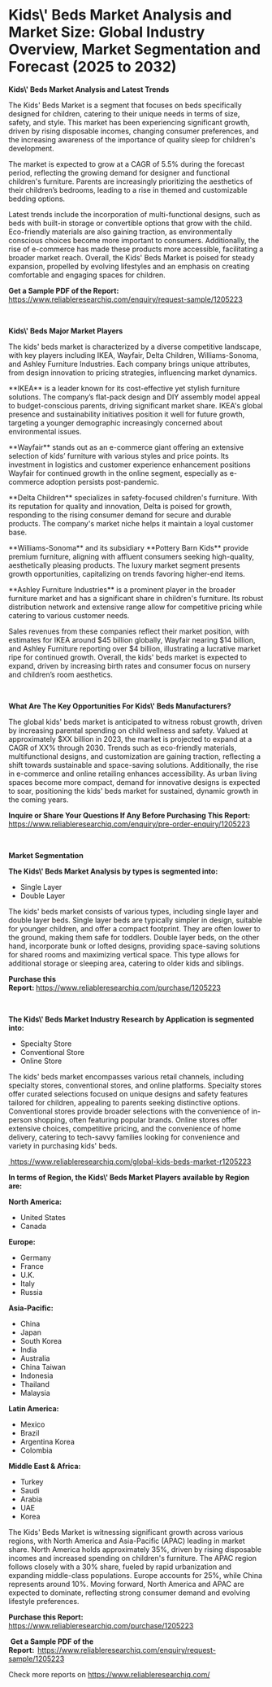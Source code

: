 <p><h1>Kids\' Beds Market Analysis and Market Size: Global Industry Overview, Market Segmentation and Forecast (2025 to 2032)</h1></p><p><strong>Kids\' Beds Market Analysis and Latest Trends</strong></p>
<p><p>The Kids' Beds Market is a segment that focuses on beds specifically designed for children, catering to their unique needs in terms of size, safety, and style. This market has been experiencing significant growth, driven by rising disposable incomes, changing consumer preferences, and the increasing awareness of the importance of quality sleep for children's development. </p><p>The market is expected to grow at a CAGR of 5.5% during the forecast period, reflecting the growing demand for designer and functional children's furniture. Parents are increasingly prioritizing the aesthetics of their children’s bedrooms, leading to a rise in themed and customizable bedding options. </p><p>Latest trends include the incorporation of multi-functional designs, such as beds with built-in storage or convertible options that grow with the child. Eco-friendly materials are also gaining traction, as environmentally conscious choices become more important to consumers. Additionally, the rise of e-commerce has made these products more accessible, facilitating a broader market reach. Overall, the Kids' Beds Market is poised for steady expansion, propelled by evolving lifestyles and an emphasis on creating comfortable and engaging spaces for children.</p></p>
<p><strong>Get a Sample PDF of the Report:&nbsp;</strong> <a href="https://www.reliableresearchiq.com/enquiry/request-sample/1205223?utm_campaign=3046&utm_medium=2&utm_source=Github&utm_content=ia&utm_term=26032025&utm_id=kids-beds">https://www.reliableresearchiq.com/enquiry/request-sample/1205223</a></p>
<p>&nbsp;</p>
<p><strong>Kids\' Beds Major Market Players</strong></p>
<p><p>The kids' beds market is characterized by a diverse competitive landscape, with key players including IKEA, Wayfair, Delta Children, Williams-Sonoma, and Ashley Furniture Industries. Each company brings unique attributes, from design innovation to pricing strategies, influencing market dynamics.</p><p>**IKEA** is a leader known for its cost-effective yet stylish furniture solutions. The company’s flat-pack design and DIY assembly model appeal to budget-conscious parents, driving significant market share. IKEA's global presence and sustainability initiatives position it well for future growth, targeting a younger demographic increasingly concerned about environmental issues.</p><p>**Wayfair** stands out as an e-commerce giant offering an extensive selection of kids’ furniture with various styles and price points. Its investment in logistics and customer experience enhancement positions Wayfair for continued growth in the online segment, especially as e-commerce adoption persists post-pandemic.</p><p>**Delta Children** specializes in safety-focused children's furniture. With its reputation for quality and innovation, Delta is poised for growth, responding to the rising consumer demand for secure and durable products. The company's market niche helps it maintain a loyal customer base.</p><p>**Williams-Sonoma** and its subsidiary **Pottery Barn Kids** provide premium furniture, aligning with affluent consumers seeking high-quality, aesthetically pleasing products. The luxury market segment presents growth opportunities, capitalizing on trends favoring higher-end items.</p><p>**Ashley Furniture Industries** is a prominent player in the broader furniture market and has a significant share in children's furniture. Its robust distribution network and extensive range allow for competitive pricing while catering to various customer needs.</p><p>Sales revenues from these companies reflect their market position, with estimates for IKEA around $45 billion globally, Wayfair nearing $14 billion, and Ashley Furniture reporting over $4 billion, illustrating a lucrative market ripe for continued growth. Overall, the kids' beds market is expected to expand, driven by increasing birth rates and consumer focus on nursery and children’s room aesthetics.</p></p>
<p>&nbsp;</p>
<p><strong>What Are The Key Opportunities For Kids\' Beds Manufacturers?</strong></p>
<p><p>The global kids' beds market is anticipated to witness robust growth, driven by increasing parental spending on child wellness and safety. Valued at approximately $XX billion in 2023, the market is projected to expand at a CAGR of XX% through 2030. Trends such as eco-friendly materials, multifunctional designs, and customization are gaining traction, reflecting a shift towards sustainable and space-saving solutions. Additionally, the rise in e-commerce and online retailing enhances accessibility. As urban living spaces become more compact, demand for innovative designs is expected to soar, positioning the kids' beds market for sustained, dynamic growth in the coming years.</p></p>
<p><strong>Inquire or Share Your Questions If Any Before Purchasing This Report:</strong> <a href="https://www.reliableresearchiq.com/enquiry/pre-order-enquiry/1205223?utm_campaign=3046&utm_medium=2&utm_source=Github&utm_content=ia&utm_term=26032025&utm_id=kids-beds">https://www.reliableresearchiq.com/enquiry/pre-order-enquiry/1205223</a></p>
<p>&nbsp;</p>
<p><strong>Market Segmentation</strong></p>
<p><strong>The Kids\' Beds Market Analysis by types is segmented into:</strong></p>
<p><ul><li>Single Layer</li><li>Double Layer</li></ul></p>
<p><p>The kids' beds market consists of various types, including single layer and double layer beds. Single layer beds are typically simpler in design, suitable for younger children, and offer a compact footprint. They are often lower to the ground, making them safe for toddlers. Double layer beds, on the other hand, incorporate bunk or lofted designs, providing space-saving solutions for shared rooms and maximizing vertical space. This type allows for additional storage or sleeping area, catering to older kids and siblings.</p></p>
<p><strong>Purchase this Report:&nbsp;</strong><a href="https://www.reliableresearchiq.com/purchase/1205223?utm_campaign=3046&utm_medium=2&utm_source=Github&utm_content=ia&utm_term=26032025&utm_id=kids-beds">https://www.reliableresearchiq.com/purchase/1205223</a></p>
<p>&nbsp;</p>
<p><strong>The Kids\' Beds Market Industry Research by Application is segmented into:</strong></p>
<p><ul><li>Specialty Store</li><li>Conventional Store</li><li>Online Store</li></ul></p>
<p><p>The kids' beds market encompasses various retail channels, including specialty stores, conventional stores, and online platforms. Specialty stores offer curated selections focused on unique designs and safety features tailored for children, appealing to parents seeking distinctive options. Conventional stores provide broader selections with the convenience of in-person shopping, often featuring popular brands. Online stores offer extensive choices, competitive pricing, and the convenience of home delivery, catering to tech-savvy families looking for convenience and variety in purchasing kids' beds.</p></p>
<p><a href="https://www.reliableresearchiq.com/global-kids-beds-market-r1205223?utm_campaign=3046&utm_medium=2&utm_source=Github&utm_content=ia&utm_term=26032025&utm_id=kids-beds">&nbsp;https://www.reliableresearchiq.com/global-kids-beds-market-r1205223</a></p>
<p><strong>In terms of Region, the Kids\' Beds Market Players available by Region are:</strong></p>
<p>
    <p> <strong> North America: </strong>
        <ul>
            <li>United States</li>
            <li>Canada</li>
        </ul>
        </p> 
    <p> <strong> Europe: </strong>
        <ul>
            <li>Germany</li>
            <li>France</li>
            <li>U.K.</li>
            <li>Italy</li>
            <li>Russia</li>
        </ul>
        </p> 
    <p> <strong> Asia-Pacific: </strong>
        <ul>
            <li>China</li>
            <li>Japan</li>
            <li>South Korea</li>
            <li>India</li>
            <li>Australia</li>
            <li>China Taiwan</li>
            <li>Indonesia</li>
            <li>Thailand</li>
            <li>Malaysia</li>
        </ul>
        </p> 
    <p> <strong> Latin America: </strong>
        <ul>
            <li>Mexico</li>
            <li>Brazil</li>
            <li>Argentina Korea</li>
            <li>Colombia</li>
        </ul>
        </p> 
    <p> <strong> Middle East & Africa: </strong>
        <ul>
            <li>Turkey</li>
            <li>Saudi</li>
            <li>Arabia</li>
            <li>UAE</li>
            <li>Korea</li>
        </ul>
    </p>
    </p>
<p><p>The Kids' Beds Market is witnessing significant growth across various regions, with North America and Asia-Pacific (APAC) leading in market share. North America holds approximately 35%, driven by rising disposable incomes and increased spending on children's furniture. The APAC region follows closely with a 30% share, fueled by rapid urbanization and expanding middle-class populations. Europe accounts for 25%, while China represents around 10%. Moving forward, North America and APAC are expected to dominate, reflecting strong consumer demand and evolving lifestyle preferences.</p></p>
<p><strong>Purchase this Report: </strong><a href="https://www.reliableresearchiq.com/purchase/1205223?utm_campaign=3046&utm_medium=2&utm_source=Github&utm_content=ia&utm_term=26032025&utm_id=kids-beds">https://www.reliableresearchiq.com/purchase/1205223</a></p>
<p>&nbsp;<strong>Get a Sample PDF of the Report:&nbsp;&nbsp;</strong><a href="https://www.reliableresearchiq.com/enquiry/request-sample/1205223?utm_campaign=3046&utm_medium=2&utm_source=Github&utm_content=ia&utm_term=26032025&utm_id=kids-beds">https://www.reliableresearchiq.com/enquiry/request-sample/1205223</a></p>
<p><strong></strong></p>
<p>Check more reports on <a href="https://www.reliableresearchiq.com/?utm_campaign=3046&utm_medium=2&utm_source=Github&utm_content=ia&utm_term=26032025&utm_id=kids-beds">https://www.reliableresearchiq.com/</a></p>